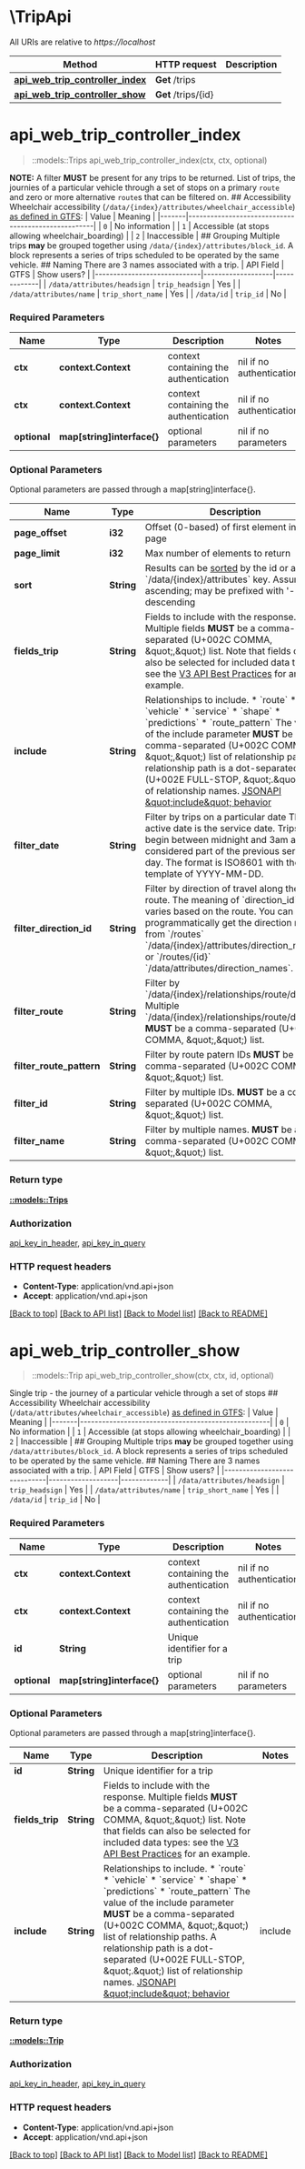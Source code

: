 # \TripApi

All URIs are relative to *https://localhost*

Method | HTTP request | Description
------------- | ------------- | -------------
[**api_web_trip_controller_index**](TripApi.md#api_web_trip_controller_index) | **Get** /trips | 
[**api_web_trip_controller_show**](TripApi.md#api_web_trip_controller_show) | **Get** /trips/{id} | 


# **api_web_trip_controller_index**
> ::models::Trips api_web_trip_controller_index(ctx, ctx, optional)


**NOTE:** A filter **MUST** be present for any trips to be returned.  List of trips, the journies of a particular vehicle through a set of stops on a primary `route` and zero or more alternative `route`s that can be filtered on.  ## Accessibility  Wheelchair accessibility (`/data/{index}/attributes/wheelchair_accessible`) [as defined in GTFS](https://github.com/google/transit/blob/master/gtfs/spec/en/reference.md#tripstxt):  | Value | Meaning                                            | |-------|----------------------------------------------------| | `0`   | No information                                     | | `1`   | Accessible (at stops allowing wheelchair_boarding) | | `2`   | Inaccessible                                       |   ## Grouping  Multiple trips **may** be grouped together using `/data/{index}/attributes/block_id`. A block represents a series of trips scheduled to be operated by the same vehicle.  ## Naming  There are 3 names associated with a trip.  | API Field                   | GTFS              | Show users? | |-----------------------------|-------------------|-------------| | `/data/attributes/headsign` | `trip_headsign`   | Yes         | | `/data/attributes/name`     | `trip_short_name` | Yes         | | `/data/id`                  | `trip_id`         | No          |   

### Required Parameters

Name | Type | Description  | Notes
------------- | ------------- | ------------- | -------------
 **ctx** | **context.Context** | context containing the authentication | nil if no authentication
 **ctx** | **context.Context** | context containing the authentication | nil if no authentication
 **optional** | **map[string]interface{}** | optional parameters | nil if no parameters

### Optional Parameters
Optional parameters are passed through a map[string]interface{}.

Name | Type | Description  | Notes
------------- | ------------- | ------------- | -------------
 **page_offset** | **i32**| Offset (0-based) of first element in the page | 
 **page_limit** | **i32**| Max number of elements to return | 
 **sort** | **String**| Results can be [sorted](http://jsonapi.org/format/#fetching-sorting) by the id or any &#x60;/data/{index}/attributes&#x60; key. Assumes ascending; may be prefixed with &#39;-&#39; for descending  | JSON pointer | Direction | &#x60;sort&#x60;     | |--------------|-----------|------------| | &#x60;/data/{index}/attributes/bikes_allowed&#x60; | ascending | &#x60;bikes_allowed&#x60; | | &#x60;/data/{index}/attributes/bikes_allowed&#x60; | descending | &#x60;-bikes_allowed&#x60; | | &#x60;/data/{index}/attributes/block_id&#x60; | ascending | &#x60;block_id&#x60; | | &#x60;/data/{index}/attributes/block_id&#x60; | descending | &#x60;-block_id&#x60; | | &#x60;/data/{index}/attributes/direction_id&#x60; | ascending | &#x60;direction_id&#x60; | | &#x60;/data/{index}/attributes/direction_id&#x60; | descending | &#x60;-direction_id&#x60; | | &#x60;/data/{index}/attributes/headsign&#x60; | ascending | &#x60;headsign&#x60; | | &#x60;/data/{index}/attributes/headsign&#x60; | descending | &#x60;-headsign&#x60; | | &#x60;/data/{index}/attributes/name&#x60; | ascending | &#x60;name&#x60; | | &#x60;/data/{index}/attributes/name&#x60; | descending | &#x60;-name&#x60; | | &#x60;/data/{index}/attributes/wheelchair_accessible&#x60; | ascending | &#x60;wheelchair_accessible&#x60; | | &#x60;/data/{index}/attributes/wheelchair_accessible&#x60; | descending | &#x60;-wheelchair_accessible&#x60; |   | 
 **fields_trip** | **String**| Fields to include with the response. Multiple fields **MUST** be a comma-separated (U+002C COMMA, \&quot;,\&quot;) list.  Note that fields can also be selected for included data types: see the [V3 API Best Practices](https://www.mbta.com/developers/v3-api/best-practices) for an example.  | 
 **include** | **String**| Relationships to include.  * &#x60;route&#x60; * &#x60;vehicle&#x60; * &#x60;service&#x60; * &#x60;shape&#x60; * &#x60;predictions&#x60; * &#x60;route_pattern&#x60;  The value of the include parameter **MUST** be a comma-separated (U+002C COMMA, \&quot;,\&quot;) list of relationship paths. A relationship path is a dot-separated (U+002E FULL-STOP, \&quot;.\&quot;) list of relationship names. [JSONAPI \&quot;include\&quot; behavior](http://jsonapi.org/format/#fetching-includes)  | include         | Description | |-----------------|-------------| | &#x60;route&#x60;         | The *primary* route for the trip. | | &#x60;vehicle&#x60;       | The vehicle on this trip. | | &#x60;service&#x60;       | The service controlling when this trip is active. | | &#x60;shape&#x60;         | The shape of the trip. | | &#x60;route_pattern&#x60; | The route pattern for the trip. | | &#x60;predictions&#x60;   | Predictions of when the &#x60;vehicle&#x60; on this &#x60;trip&#x60; will arrive at or depart from each stop on the route(s) on the &#x60;trip&#x60;. |   | 
 **filter_date** | **String**| Filter by trips on a particular date The active date is the service date. Trips that begin between midnight and 3am are considered part of the previous service day. The format is ISO8601 with the template of YYYY-MM-DD. | 
 **filter_direction_id** | **String**| Filter by direction of travel along the route.  The meaning of &#x60;direction_id&#x60; varies based on the route. You can programmatically get the direction names from &#x60;/routes&#x60; &#x60;/data/{index}/attributes/direction_names&#x60; or &#x60;/routes/{id}&#x60; &#x60;/data/attributes/direction_names&#x60;.     | 
 **filter_route** | **String**| Filter by &#x60;/data/{index}/relationships/route/data/id&#x60;. Multiple &#x60;/data/{index}/relationships/route/data/id&#x60; **MUST** be a comma-separated (U+002C COMMA, \&quot;,\&quot;) list. | 
 **filter_route_pattern** | **String**| Filter by route patern IDs **MUST** be a comma-separated (U+002C COMMA, \&quot;,\&quot;) list. | 
 **filter_id** | **String**| Filter by multiple IDs. **MUST** be a comma-separated (U+002C COMMA, \&quot;,\&quot;) list. | 
 **filter_name** | **String**| Filter by multiple names. **MUST** be a comma-separated (U+002C COMMA, \&quot;,\&quot;) list. | 

### Return type

[**::models::Trips**](Trips.md)

### Authorization

[api_key_in_header](../README.md#api_key_in_header), [api_key_in_query](../README.md#api_key_in_query)

### HTTP request headers

 - **Content-Type**: application/vnd.api+json
 - **Accept**: application/vnd.api+json

[[Back to top]](#) [[Back to API list]](../README.md#documentation-for-api-endpoints) [[Back to Model list]](../README.md#documentation-for-models) [[Back to README]](../README.md)

# **api_web_trip_controller_show**
> ::models::Trip api_web_trip_controller_show(ctx, ctx, id, optional)


Single trip - the journey of a particular vehicle through a set of stops  ## Accessibility  Wheelchair accessibility (`/data/attributes/wheelchair_accessible`) [as defined in GTFS](https://github.com/google/transit/blob/master/gtfs/spec/en/reference.md#tripstxt):  | Value | Meaning                                            | |-------|----------------------------------------------------| | `0`   | No information                                     | | `1`   | Accessible (at stops allowing wheelchair_boarding) | | `2`   | Inaccessible                                       |   ## Grouping  Multiple trips **may** be grouped together using `/data/attributes/block_id`. A block represents a series of trips scheduled to be operated by the same vehicle.  ## Naming  There are 3 names associated with a trip.  | API Field                   | GTFS              | Show users? | |-----------------------------|-------------------|-------------| | `/data/attributes/headsign` | `trip_headsign`   | Yes         | | `/data/attributes/name`     | `trip_short_name` | Yes         | | `/data/id`                  | `trip_id`         | No          |   

### Required Parameters

Name | Type | Description  | Notes
------------- | ------------- | ------------- | -------------
 **ctx** | **context.Context** | context containing the authentication | nil if no authentication
 **ctx** | **context.Context** | context containing the authentication | nil if no authentication
  **id** | **String**| Unique identifier for a trip | 
 **optional** | **map[string]interface{}** | optional parameters | nil if no parameters

### Optional Parameters
Optional parameters are passed through a map[string]interface{}.

Name | Type | Description  | Notes
------------- | ------------- | ------------- | -------------
 **id** | **String**| Unique identifier for a trip | 
 **fields_trip** | **String**| Fields to include with the response. Multiple fields **MUST** be a comma-separated (U+002C COMMA, \&quot;,\&quot;) list.  Note that fields can also be selected for included data types: see the [V3 API Best Practices](https://www.mbta.com/developers/v3-api/best-practices) for an example.  | 
 **include** | **String**| Relationships to include.  * &#x60;route&#x60; * &#x60;vehicle&#x60; * &#x60;service&#x60; * &#x60;shape&#x60; * &#x60;predictions&#x60; * &#x60;route_pattern&#x60;  The value of the include parameter **MUST** be a comma-separated (U+002C COMMA, \&quot;,\&quot;) list of relationship paths. A relationship path is a dot-separated (U+002E FULL-STOP, \&quot;.\&quot;) list of relationship names. [JSONAPI \&quot;include\&quot; behavior](http://jsonapi.org/format/#fetching-includes)  | include         | Description | |-----------------|-------------| | &#x60;route&#x60;         | The *primary* route for the trip. | | &#x60;vehicle&#x60;       | The vehicle on this trip. | | &#x60;service&#x60;       | The service controlling when this trip is active. | | &#x60;shape&#x60;         | The shape of the trip. | | &#x60;route_pattern&#x60; | The route pattern for the trip. | | &#x60;predictions&#x60;   | Predictions of when the &#x60;vehicle&#x60; on this &#x60;trip&#x60; will arrive at or depart from each stop on the route(s) on the &#x60;trip&#x60;. |   | 

### Return type

[**::models::Trip**](Trip.md)

### Authorization

[api_key_in_header](../README.md#api_key_in_header), [api_key_in_query](../README.md#api_key_in_query)

### HTTP request headers

 - **Content-Type**: application/vnd.api+json
 - **Accept**: application/vnd.api+json

[[Back to top]](#) [[Back to API list]](../README.md#documentation-for-api-endpoints) [[Back to Model list]](../README.md#documentation-for-models) [[Back to README]](../README.md)

